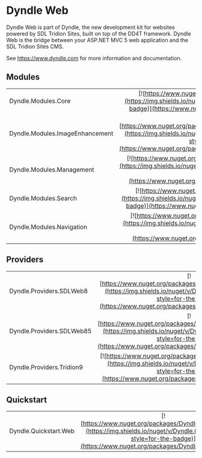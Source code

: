# Dyndle Web
Dyndle Web is part of Dyndle, the new development kit for websites powered by SDL Tridion Sites, built on top of the DD4T framework. Dyndle Web is the bridge between your <span>ASP.</span>NET MVC 5 web application and the SDL Tridion Sites CMS.

See https://www.dyndle.com for more information and documentation.

## Modules
|   |   |
| ------- | :-------: |
| Dyndle.Modules.Core | [![https://www.nuget.org/packages/Dyndle.Modules.Core](https://img.shields.io/nuget/v/Dyndle.Modules.Core?style=for-the-badge)](https://www.nuget.org/packages/Dyndle.Modules.Core) |
| Dyndle.Modules.ImageEnhancement | [![https://www.nuget.org/packages/Dyndle.Modules.ImageEnhancement](https://img.shields.io/nuget/v/Dyndle.Modules.ImageEnhancement?style=for-the-badge)](https://www.nuget.org/packages/Dyndle.Modules.ImageEnhancement) |
| Dyndle.Modules.Management | [![https://www.nuget.org/packages/Dyndle.Modules.Management](https://img.shields.io/nuget/v/Dyndle.Modules.Management?style=for-the-badge)](https://www.nuget.org/packages/Dyndle.Modules.Management) |
| Dyndle.Modules.Search | [![https://www.nuget.org/packages/Dyndle.Modules.Search](https://img.shields.io/nuget/v/Dyndle.Modules.Search?style=for-the-badge)](https://www.nuget.org/packages/Dyndle.Modules.Search) |
| Dyndle.Modules.Navigation | [![https://www.nuget.org/packages/Dyndle.Modules.Navigation](https://img.shields.io/nuget/v/Dyndle.Modules.Navigation?style=for-the-badge)](https://www.nuget.org/packages/Dyndle.Modules.Navigation) |


## Providers
|   |   |
| ------- | :-------: |
| Dyndle.Providers.SDLWeb8 | [![https://www.nuget.org/packages/Dyndle.Providers.SDLWeb8](https://img.shields.io/nuget/v/Dyndle.Providers.SDLWeb8?style=for-the-badge)](https://www.nuget.org/packages/Dyndle.Providers.SDLWeb8) |
| Dyndle.Providers.SDLWeb85 | [![https://www.nuget.org/packages/Dyndle.Providers.SDLWeb85](https://img.shields.io/nuget/v/Dyndle.Providers.SDLWeb85?style=for-the-badge)](https://www.nuget.org/packages/Dyndle.Providers.SDLWeb85) |
| Dyndle.Providers.Tridion9 | [![https://www.nuget.org/packages/Dyndle.Providers.Tridion9](https://img.shields.io/nuget/v/Dyndle.Providers.Tridion9?style=for-the-badge)](https://www.nuget.org/packages/Dyndle.Providers.Tridion9) |

## Quickstart
|   |   |
| ------- | :-------: |
| Dyndle.Quickstart.Web | [![https://www.nuget.org/packages/Dyndle.Quickstart.Web](https://img.shields.io/nuget/v/Dyndle.Quickstart.Web?style=for-the-badge)](https://www.nuget.org/packages/Dyndle.Quickstart.Web) |
